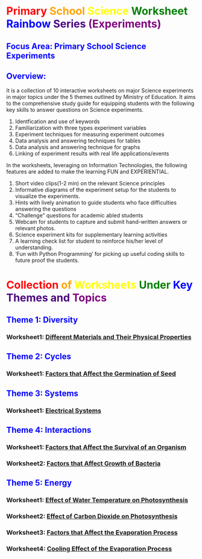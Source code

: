 # <span style="color:red">Primary </span> <span style="color:orange"> School </span> <span style="color:yellow"> Science </span> <span style="color:green"> Worksheet </span> <span style="color:blue"> Rainbow </span> <span style="color:indigo"> Series </span><span style="color:purple">(Experiments) </span>

## <span style="color:blue">Focus Area: Primary School Science Experiments </span>
## <span style="color:blue">Overview:  </span>

It is a collection of 10 interactive worksheets on major Science experiments in major topics under the 5 themes outlined by Ministry of Education.
It aims to the comprehensive study guide for equipping students with the following key skills to answer questions on Science experiments. 

<ol>
<li>Identfication and use of keywords</li>
<li>Familiarization with three types experiment variables </li>
<li>Experiment techniques for measuring experiment outcomes    
<li>Data analysis and answering techniques for tables </li>
<li>Data analysis and answering technique for graphs </li>
<li>Linking of experiment results with real life applications/events  
</ol>

In the worksheets, leveraging on Information Technologies, the following features are added to make the learning FUN and EXPERIENTIAL.

<ol>
<li> Short video clips(1-2 min) on the relevant Science principles
<li> Informative diagrams of the experiment setup for the students to visualize the experiments.
<li> Hints with lively animation to guide students who face difficulties answering the questions
<li> “Challenge” questions for academic abled students
<li> Webcam for students to capture and submit hand-written answers or relevant photos. 
<li> Science experiment kits for supplementary learning activities
<li> A learning check list for student to reinforce his/her level of understanding.
<li> ‘Fun with Python Programming’ for picking up useful coding skills to future proof the students.
</ol>
 

# <span style="color:red">Collection </span> <span style="color:orange"> of </span> <span style="color:yellow"> Worksheets </span> <span style="color:green"> Under </span> <span style="color:blue"> Key </span> <span style="color:indigo"> Themes and </span><span style="color:purple">Topics </span>

## <span style="color:blue">Theme 1: Diversity </span>
### Worksheet1:  [Different Materials and Their Physical Properties](https://mybinder.org/v2/gh/kwng71/Kwng71_ScienceWorkshop/master?filepath=DiversityWorksheet1.ipynb)

## <span style="color:blue">Theme 2: Cycles </span>
### Worksheet1:  [Factors that Affect the Germination of Seed](https://mybinder.org/v2/gh/kwng71/Kwng71_ScienceWorkshop/master?filepath=CyclesWorksheet1.ipynb)

## <span style="color:blue">Theme 3: Systems  </span>
### Worksheet1: [Electrical Systems](https://mybinder.org/v2/gh/kwng71/Kwng71_ScienceWorkshop/master?filepath=SystemsWorksheet1.ipynb)

## <span style="color:blue">Theme 4: Interactions  </span>
### Worksheet1: [Factors that Affect the Survival of an Organism](https://mybinder.org/v2/gh/kwng71/Kwng71_ScienceWorkshop/master?filepath=InteractionsWorksheet1.ipynb)
### Worksheet2: [Factors that Affect Growth of Bacteria](https://mybinder.org/v2/gh/kwng71/Kwng71_ScienceWorkshop/master?filepath=InteractionsWorksheet2.ipynb)

## <span style="color:blue">Theme 5: Energy  </span>
### Worksheet1: [Effect of Water Temperature on Photosynthesis](https://mybinder.org/v2/gh/kwng71/Kwng71_ScienceWorkshop/master?filepath=EnergyWorksheet1.ipynb)
### Worksheet2: [Effect of Carbon Dioxide on Photosynthesis](https://mybinder.org/v2/gh/kwng71/Kwng71_ScienceWorkshop/master?filepath=EnergyWorksheet1.ipynb)
### Worksheet3: [Factors that Affect the Evaporation Process](https://mybinder.org/v2/gh/kwng71/Kwng71_ScienceWorkshop/master?filepath=EnergyWorksheet1.ipynb)
### Worksheet4: [Cooling Effect of the Evaporation Process](https://mybinder.org/v2/gh/kwng71/Kwng71_ScienceWorkshop/master?filepath=EnergyWorksheet1.ipynb)
